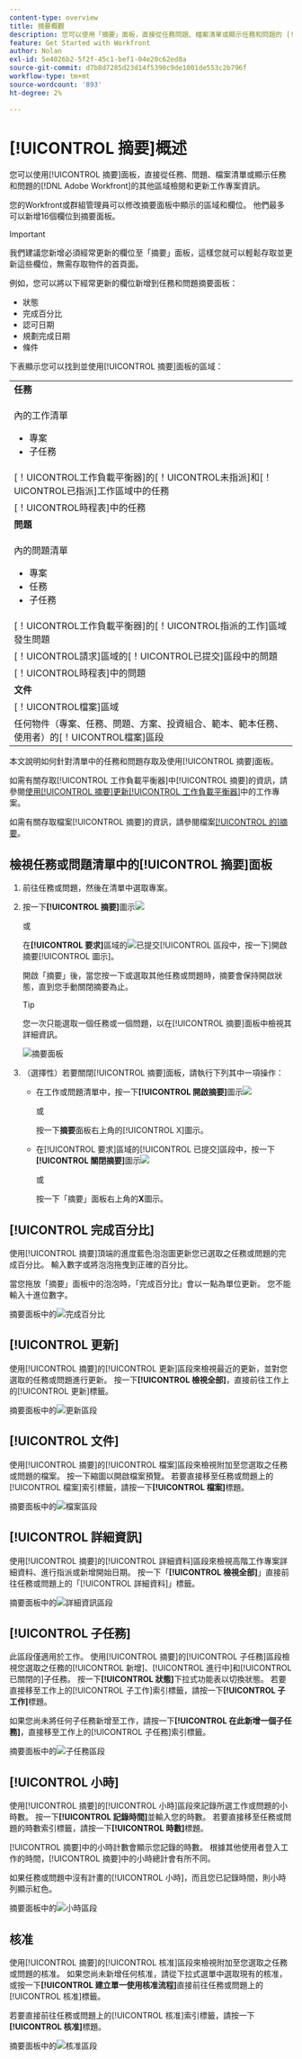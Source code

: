 ```yaml
---
content-type: overview
title: 摘要概觀
description: 您可以使用「摘要」面板，直接從任務問題、檔案清單或顯示任務和問題的 [!DNL Adobe Workfront] 的其他區域檢閱和更新工作專案資訊。
feature: Get Started with Workfront
author: Nolan
exl-id: 5e4026b2-5f2f-45c1-bef1-04e20c62ed8a
source-git-commit: d7b8d7285d23d14f5390c9de1001de553c2b796f
workflow-type: tm+mt
source-wordcount: '893'
ht-degree: 2%

---
```


# [!UICONTROL 摘要]概述

<!--<span class="preview">The highlighted information on this page refers to functionality not yet generally available. It is available only in the Preview environment for all customers or in Production for customers who enabled fast releases. </span>

<span class="preview">For information about fast releases, see [Enable or disable fast releases for your organization](/help/quicksilver/administration-and-setup/set-up-workfront/configure-system-defaults/enable-fast-release-process.md).</span>

<span class="preview">For information about the current release schedule, see [Second Quarter 2024 release overview](/help/quicksilver/product-announcements/product-releases/24-q2-release-activity/24-q2-release-overview.md).</span> -->

您可以使用[!UICONTROL 摘要]面板，直接從任務、問題、檔案清單或顯示任務和問題的[!DNL Adobe Workfront]的其他區域檢閱和更新工作專案資訊。

您的Workfront或群組管理員可以修改摘要面板中顯示的區域和欄位。 他們最多可以新增16個欄位到摘要面板。

>[!IMPORTANT]
>
>我們建議您新增必須經常更新的欄位至「摘要」面板，這樣您就可以輕鬆存取並更新這些欄位，無需存取物件的首頁面。
>
>例如，您可以將以下經常更新的欄位新增到任務和問題摘要面板：
>
>* 狀態
>* 完成百分比
>* 認可日期
>* 規劃完成日期
>* 條件



下表顯示您可以找到並使用[!UICONTROL 摘要]面板的區域：

<table style="table-layout:auto"> 
 <col data-mc-conditions=""> 
 <tbody> 
  <tr> 
   <td><b>任務</b></td> 
  </tr> 
  <tr> 
   <td> <p>內的工作清單</p> 
    <ul> 
     <li>專案</li> 
     <li>子任務</li> 
    </ul> </td> 
  </tr> 
  <tr> 
   <td>[！UICONTROL工作負載平衡器]的[！UICONTROL未指派]和[！UICONTROL已指派]工作區域中的任務</td> 
  </tr> 
   <tr> 
   <td>[！UICONTROL時程表]中的任務</td> 
  </tr> 
  <tr data-mc-conditions=""> 
   <td><b>問題</b></td> 
  </tr> 
  <tr data-mc-conditions=""> 
   <td> <p>內的問題清單</p> 
    <ul> 
     <li>專案</li> 
     <li>任務</li> 
     <li>子任務</li> 
    </ul> </td> 
  </tr> 
  <tr data-mc-conditions=""> 
   <td>[！UICONTROL工作負載平衡器]的[！UICONTROL指派的工作]區域發生問題</td> 
  </tr> 
  <tr data-mc-conditions=""> 
   <td>[！UICONTROL請求]區域的[！UICONTROL已提交]區段中的問題</td> 
  </tr> 
</tr> 
   <tr> 
   <td>[！UICONTROL時程表]中的問題</td> 
  </tr>

<tr data-mc-conditions=""> 
   <td><b>文件</b></td> 
  </tr> 
  <tr data-mc-conditions=""> 
   <td>[！UICONTROL檔案]區域</td> 
  </tr> 
  <tr data-mc-conditions=""> 
   <td>任何物件（專案、任務、問題、方案、投資組合、範本、範本任務、使用者）的[！UICONTROL檔案]區段</td> 
  </tr> 
 </tbody> 
</table>

<!--
<p data-mc-conditions="QuicksilverOrClassic.Draft mode">Workfront administrators can customize the Summary in the Layout Template. For more information, see <a href="../../administration-and-setup/customize-workfront/use-layout-templates/create-and-manage-layout-templates.md" class="MCXref xref">Create and manage layout templates</a>.</p>
-->

本文說明如何針對清單中的任務和問題存取及使用[!UICONTROL 摘要]面板。

如需有關存取[!UICONTROL 工作負載平衡器]中[!UICONTROL 摘要]的資訊，請參閱[使用[!UICONTROL 摘要]更新[!UICONTROL 工作負載平衡器]](../../resource-mgmt/workload-balancer/update-items-in-summary-panel-in-workload-balancer.md)中的工作專案。

如需有關存取檔案[!UICONTROL 摘要]的資訊，請參閱檔案[[!UICONTROL 的]摘要](../../documents/managing-documents/summary-for-documents.md)。


## 檢視任務或問題清單中的[!UICONTROL 摘要]面板

1. 前往任務或問題，然後在清單中選取專案。
1. 按一下&#x200B;**[!UICONTROL 摘要]**&#x200B;圖示![](assets/qs-summary-in-new-toolbar-small.png)

   或

   在&#x200B;**[!UICONTROL 要求]**&#x200B;區域的![](assets/open-summary-with-text-nwe.png)已提交[!UICONTROL 區段中，按一下]開啟摘要[!UICONTROL 圖示]。

   開啟「摘要」後，當您按一下或選取其他任務或問題時，摘要會保持開啟狀態，直到您手動關閉摘要為止。

   >[!TIP]
   >
   >您一次只能選取一個任務或一個問題，以在[!UICONTROL 摘要]面板中檢視其詳細資訊。

   ![摘要面板](assets/summary-panel-for-task-new-comments.png)

1. （選擇性）若要關閉[!UICONTROL 摘要]面板，請執行下列其中一項操作：

   * 在工作或問題清單中，按一下&#x200B;**[!UICONTROL 開啟摘要]**&#x200B;圖示![](assets/summary-panel-icon.png)

     或

     按一下&#x200B;**摘要**&#x200B;面板右上角的[!UICONTROL X]圖示。

   * 在[!UICONTROL 要求]區域的[!UICONTROL 已提交]區段中，按一下&#x200B;**[!UICONTROL 關閉摘要]**&#x200B;圖示![](assets/close-summary-with-text-nwe.png)

     或

     按一下「摘要」面板右上角的&#x200B;**X**&#x200B;圖示。

## [!UICONTROL 完成百分比]

使用[!UICONTROL 摘要]頂端的進度藍色泡泡圖更新您已選取之任務或問題的完成百分比。 輸入數字或將泡泡拖曳到正確的百分比。

當您拖放「摘要」面板中的泡泡時，「完成百分比」會以一點為單位更新。 您不能輸入十進位數字。

摘要面板中的![完成百分比](assets/summary-overview-percent-complete.png)

## [!UICONTROL 更新]

使用[!UICONTROL 摘要]的[!UICONTROL 更新]區段來檢視最近的更新，並對您選取的任務或問題進行更新。 按一下&#x200B;**[!UICONTROL 檢視全部]**，直接前往工作上的[!UICONTROL 更新]標籤。

摘要面板中的![更新區段](assets/summary-updates-section.png)

## [!UICONTROL 文件]

使用[!UICONTROL 摘要]的[!UICONTROL 檔案]區段來檢視附加至您選取之任務或問題的檔案。 按一下縮圖以開啟檔案預覽。 若要直接移至任務或問題上的[!UICONTROL 檔案]索引標籤，請按一下&#x200B;**[!UICONTROL 檔案]**&#x200B;標題。

摘要面板中的![檔案區段](assets/summary-documents-section.png)

## [!UICONTROL 詳細資訊]

使用[!UICONTROL 摘要]的[!UICONTROL 詳細資料]區段來檢視高階工作專案詳細資料、進行指派或新增開始日期。 按一下「**[!UICONTROL 檢視全部]**」直接前往任務或問題上的「[!UICONTROL 詳細資料]」標籤。



摘要面板中的![詳細資訊區段](assets/summary-details-section.png)

## [!UICONTROL 子任務]

此區段僅適用於工作。 使用[!UICONTROL 摘要]的[!UICONTROL 子任務]區段檢視您選取之任務的[!UICONTROL 新增]、[!UICONTROL 進行中]和[!UICONTROL 已關閉的]子任務。 按一下&#x200B;**[!UICONTROL 狀態]**&#x200B;下拉式功能表以切換狀態。 若要直接移至工作上的[!UICONTROL 子工作]索引標籤，請按一下&#x200B;**[!UICONTROL 子工作]**&#x200B;標&#x200B;題。

如果您尚未將任何子任務新增至工作，請按一下&#x200B;**[!UICONTROL 在此新增一個子任務]**，直接移至工作上的[!UICONTROL 子任務]索引標籤。

摘要面板中的![子任務區段](assets/summary-subtasks-section.png)

## [!UICONTROL 小時]

使用[!UICONTROL 摘要]的[!UICONTROL 小時]區段來記錄所選工作或問題的小時數。 按一下&#x200B;**[!UICONTROL 記錄時間]**&#x200B;並輸入您的時數。 若要直接移至任務或問題的時數索引標籤，請按一下&#x200B;**[!UICONTROL 時數]**&#x200B;標題。

[!UICONTROL 摘要]中的小時計數會顯示您記錄的時數。 根據其他使用者登入工作的時間，[!UICONTROL 摘要]中的小時總計會有所不同。

如果任務或問題中沒有計畫的[!UICONTROL 小時]，而且您已記錄時間，則小時列顯示紅色。

摘要面板中的![小時區段](assets/summary-hours-section.png)

## 核准

使用[!UICONTROL 摘要]的[!UICONTROL 核准]區段來檢視附加至您選取之任務或問題的核准。 如果您尚未新增任何核准，請從下拉式選單中選取現有的核准，或按一下&#x200B;**[!UICONTROL 建立單一使用核准流程]**&#x200B;直接前往任務或問題上的[!UICONTROL 核准]標籤。

若要直接前往任務或問題上的[!UICONTROL 核准]索引標籤，請按一下&#x200B;**[!UICONTROL 核准]**&#x200B;標題。

摘要面板中的![核准區段](assets/summary-approvals-section.png)
